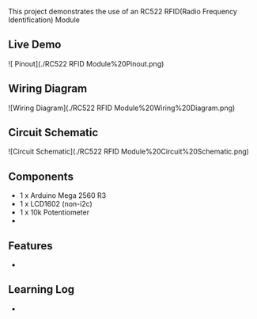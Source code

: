This project demonstrates the use of an RC522 RFID(Radio Frequency Identification) Module 

## Live Demo

![ Pinout](./RC522 RFID Module%20Pinout.png)

## Wiring Diagram

![Wiring Diagram](./RC522 RFID Module%20Wiring%20Diagram.png)

## Circuit Schematic

![Circuit Schematic](./RC522 RFID Module%20Circuit%20Schematic.png)

## Components

- 1 x Arduino Mega 2560 R3
- 1 x LCD1602 (non-i2c)
- 1 x 10k Potentiometer
-

## Features

-

## Learning Log

-
